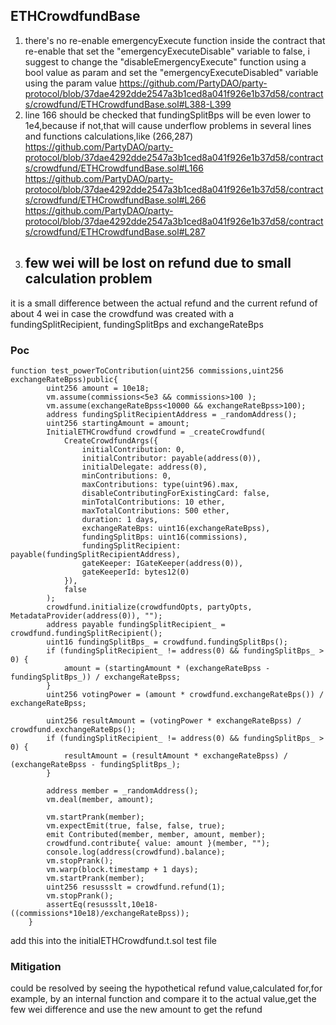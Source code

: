 ## ETHCrowdfundBase
1) there's no re-enable emergencyExecute function inside the contract that re-enable that set the "emergencyExecuteDisable" variable to false, i suggest to change the "disableEmergencyExecute" function using a bool value as param and set the "emergencyExecuteDisabled" variable using the param value
https://github.com/PartyDAO/party-protocol/blob/37dae4292dde2547a3b1ced8a041f926e1b37d58/contracts/crowdfund/ETHCrowdfundBase.sol#L388-L399
2) line 166 should be checked that fundingSplitBps will be even lower to 1e4,because if not,that will cause underflow problems in several lines and functions calculations,like (266,287)
https://github.com/PartyDAO/party-protocol/blob/37dae4292dde2547a3b1ced8a041f926e1b37d58/contracts/crowdfund/ETHCrowdfundBase.sol#L166
https://github.com/PartyDAO/party-protocol/blob/37dae4292dde2547a3b1ced8a041f926e1b37d58/contracts/crowdfund/ETHCrowdfundBase.sol#L266
https://github.com/PartyDAO/party-protocol/blob/37dae4292dde2547a3b1ced8a041f926e1b37d58/contracts/crowdfund/ETHCrowdfundBase.sol#L287
3) ## few wei will be lost on refund due to small calculation problem
it is a small difference between the actual refund and the current refund of about 4 wei in case the crowdfund was created with a fundingSplitRecipient, fundingSplitBps and exchangeRateBps
### Poc
```
function test_powerToContribution(uint256 commissions,uint256 exchangeRateBpss)public{
        uint256 amount = 10e18;
        vm.assume(commissions<5e3 && commissions>100 );
        vm.assume(exchangeRateBpss<10000 && exchangeRateBpss>100);
        address fundingSplitRecipientAddress = _randomAddress();
        uint256 startingAmount = amount;
        InitialETHCrowdfund crowdfund = _createCrowdfund(
            CreateCrowdfundArgs({
                initialContribution: 0,
                initialContributor: payable(address(0)),
                initialDelegate: address(0),
                minContributions: 0,
                maxContributions: type(uint96).max,
                disableContributingForExistingCard: false,
                minTotalContributions: 10 ether,
                maxTotalContributions: 500 ether,
                duration: 1 days,
                exchangeRateBps: uint16(exchangeRateBpss),
                fundingSplitBps: uint16(commissions),
                fundingSplitRecipient: payable(fundingSplitRecipientAddress),
                gateKeeper: IGateKeeper(address(0)),
                gateKeeperId: bytes12(0)
            }),
            false
        );
        crowdfund.initialize(crowdfundOpts, partyOpts, MetadataProvider(address(0)), "");
        address payable fundingSplitRecipient_ = crowdfund.fundingSplitRecipient();
        uint16 fundingSplitBps_ = crowdfund.fundingSplitBps();
        if (fundingSplitRecipient_ != address(0) && fundingSplitBps_ > 0) {
            amount = (startingAmount * (exchangeRateBpss - fundingSplitBps_)) / exchangeRateBpss;
        }
        uint256 votingPower = (amount * crowdfund.exchangeRateBps()) / exchangeRateBpss;

        uint256 resultAmount = (votingPower * exchangeRateBpss) / crowdfund.exchangeRateBps();
        if (fundingSplitRecipient_ != address(0) && fundingSplitBps_ > 0) {
            resultAmount = (resultAmount * exchangeRateBpss) / (exchangeRateBpss - fundingSplitBps_);
        }
        
        address member = _randomAddress();
        vm.deal(member, amount);

        vm.startPrank(member);
        vm.expectEmit(true, false, false, true);
        emit Contributed(member, member, amount, member);
        crowdfund.contribute{ value: amount }(member, "");
        console.log(address(crowdfund).balance);
        vm.stopPrank();
        vm.warp(block.timestamp + 1 days);
        vm.startPrank(member);
        uint256 resussslt = crowdfund.refund(1);
        vm.stopPrank();
        assertEq(resussslt,10e18-((commissions*10e18)/exchangeRateBpss));
    }
```
add this into the initialETHCrowdfund.t.sol test file
### Mitigation
could be resolved by seeing the hypothetical refund value,calculated for,for example, by an internal function and compare it to the actual value,get the few wei difference and use the new amount to get the refund